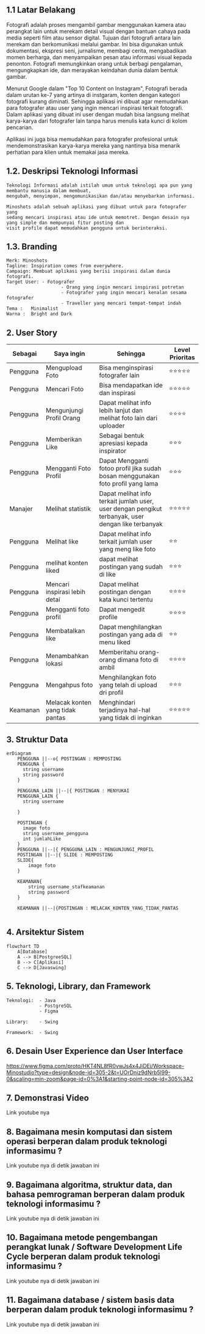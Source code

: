 ## 1.1 Latar Belakang

   Fotografi adalah proses mengambil gambar menggunakan kamera atau perangkat lain untuk merekam detail       visual dengan bantuan cahaya pada media seperti film atau sensor digital. Tujuan dari fotografi antara lain merekam dan berkomunikasi melalui gambar. Ini bisa digunakan untuk dokumentasi, ekspresi seni, jurnalisme, membagi cerita, mengabadikan momen berharga, dan menyampaikan pesan atau informasi visual kepada penonton. Fotografi memungkinkan orang untuk berbagi pengalaman, mengungkapkan ide, dan merayakan keindahan dunia dalam bentuk gambar.

   Menurut Google dalam "Top 10 Content on Instagram", Fotografi berada dalam urutan ke-7 yang artinya di instgaram, konten dengan kategori fotografi kurang diminati. Sehingga aplikasi ini dibuat agar memudahkan para fotografer atau user yang ingin mencari inspirasi terkait fotografi. Dalam aplikasi yang dibuat ini user dengan mudah bisa langsung melihat karya-karya dari fotografer lain tanpa harus menulis kata kunci di kolom pencarian.

   Aplikasi ini juga bisa memudahkan para fotografer profesional untuk mendemonstrasikan karya-karya mereka yang nantinya bisa menarik perhatian para klien untuk memakai jasa mereka.
   
## 1.2. Deskripsi Teknologi Informasi

    Teknologi Informasi adalah istilah umum untuk teknologi apa pun yang membantu manusia dalam membuat,
    mengubah, menyimpan, mengomunikasikan dan/atau menyebarkan informasi.

    Minoshots adalah sebuah aplikasi yang dibuat untuk para fotografer yang
    sedang mencari inspirasi atau ide untuk memotret. Dengan desain nya yang simple dan mempunyai fitur posting dan
    visit profile dapat memudahkan pengguna untuk berinteraksi.


## 1.3. Branding

    Merk: Minoshots
    Tagline: Inspiration comes from everywhere.
    Campaign: Membuat aplikasi yang berisi inspirasi dalam dunia fotografi.
    Target User: - Fotografer
                        - Orang yang ingin mencari inspirasi potretan
                        - Fotografer yang ingin mencari kenalan sesama fotografer
                        - Traveller yang mencari tempat-tempat indah
    Tema :   Minimalist
    Warna :  Bright and Dark

## 2. User Story

Sebagai | Saya ingin | Sehingga | Level Prioritas
---|---|---|---
Pengguna | Mengupload Foto | Bisa menginspirasi fotografer lain | ⭐⭐⭐⭐⭐
Pengguna | Mencari Foto | Bisa mendapatkan ide dan inspirasi | ⭐⭐⭐⭐⭐
Pengguna | Mengunjungi Profil Orang | Dapat melihat info lebih lanjut dan melihat foto lain dari uploader | ⭐⭐⭐⭐
Pengguna | Memberikan Like | Sebagai bentuk apresiasi kepada inspirator | ⭐⭐⭐
Pengguna | Mengganti Foto Profil | Dapat Mengganti fotoo profil jika sudah bosan menggunakan foto profil yang lama | ⭐⭐⭐
Manajer | Melihat statistik | Dapat melihat info terkait jumlah user, user dengan pengikut terbanyak, user dengan like terbanyak|⭐⭐⭐⭐⭐
Pengguna | Melihat like | Dapat melihat info terkait jumlah user yang meng like foto | ⭐⭐
Pengguna | melihat konten liked | dapat melihat postingan yang sudah di like | ⭐⭐⭐
Pengguna | Mencari inspirasi lebih detai | Dapat melihat postingan dengan kata kunci tertentu | ⭐⭐⭐⭐
Pengguna | Mengganti foto profil | Dapat mengedit profile | ⭐⭐⭐⭐
Pengguna | Membatalkan like | Dapat menghilangkan postingan yang ada di menu liked | ⭐⭐
Pengguna | Menambahkan lokasi | Memberitahu orang-orang dimana foto di ambil | ⭐⭐⭐⭐
Pengguna | Mengahpus foto | Menghilangkan foto yang telah di upload dri profil | ⭐⭐⭐
Keamanan | Melacak konten yang tidak pantas | Menghindari terjadinya hal-hal yang tidak di inginkan | ⭐⭐⭐⭐⭐


## 3. Struktur Data

```mermaid
erDiagram
    PENGGUNA ||--o{ POSTINGAN : MEMPOSTING
    PENGGUNA {
      string username
      string password
    }

    PENGGUNA_LAIN ||--|{ POSTINGAN : MENYUKAI
    PENGGUNA_LAIN {
      string username

    }

    POSTINGAN {
      image foto
      string username_pengguna
      int jumlahLike
    }
    PENGGUNA ||--|{ PENGGUNA_LAIN : MENGUNJUNGI_PROFIL
    POSTINGAN ||--|{ SLIDE : MEMPOSTING
    SLIDE{
        image foto
    }

    KEAMANAN{
        string username_stafkeamanan
        string password
    }

    KEAMANAN ||--|{POSTINGAN : MELACAK_KONTEN_YANG_TIDAK_PANTAS
     
```

## 4. Arsitektur Sistem

```mermaid
flowchart TD
    A[Database]
    A --> B[PostgreeSQL]
    B --> C[Aplikasi]
    C --> D[Javaswing]
```
    
## 5. Teknologi, Library, dan Framework

 
    Teknologi:  - Java
                - PostgreSQL
                - Figma
 
    Library:    - Swing

    Framework:  - Swing

## 6. Desain User Experience dan User Interface
https://www.figma.com/proto/HKT4NL8fR0vwJs4x4JiDEj/Workspace-Minostudio?type=design&node-id=305-2&t=UOrDniz9dNrb5l99-0&scaling=min-zoom&page-id=0%3A1&starting-point-node-id=305%3A2
## 7. Demonstrasi Video

Link youtube nya

## 8. Bagaimana mesin komputasi dan sistem operasi berperan dalam produk teknologi informasimu ?

Link youtube nya di detik jawaban ini

## 9. Bagaimana algoritma, struktur data, dan bahasa pemrograman berperan dalam produk teknologi informasimu ?

Link youtube nya di detik jawaban ini

## 10. Bagaimana metode pengembangan perangkat lunak / Software Development Life Cycle berperan dalam produk teknologi informasimu ?

Link youtube nya di detik jawaban ini

## 11. Bagaimana database / sistem basis data berperan dalam produk teknologi informasimu ?

Link youtube nya di detik jawaban ini
